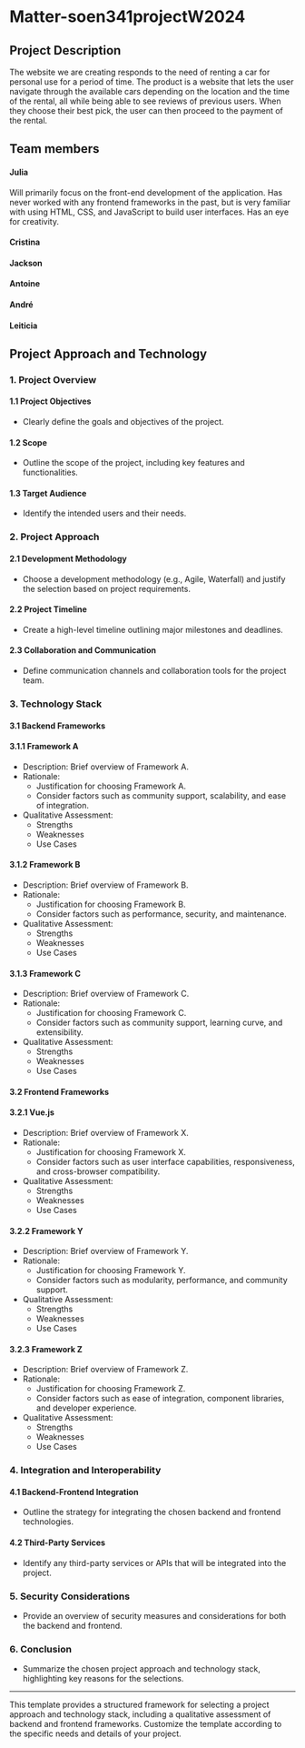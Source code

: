 # Matter-soen341projectW2024

## Project Description  

The website we are creating responds to the need of renting a car for personal use for a period of time. The product is a website that lets the user navigate through the available cars depending on the location and the time of the rental, all while being able to see reviews of previous users. When they choose their best pick, the user can then proceed to the payment of the rental.

## Team members

#### Julia
Will primarily focus on the front-end development of the application. Has never worked with any frontend frameworks in the past, but is very familiar with using HTML, CSS, and JavaScript to build user interfaces. Has an eye for creativity.

#### Cristina

#### Jackson

#### Antoine

#### André

#### Leiticia

## Project Approach and Technology

### 1. Project Overview
 
#### 1.1 Project Objectives
- Clearly define the goals and objectives of the project.
 
#### 1.2 Scope
- Outline the scope of the project, including key features and
functionalities.
 
#### 1.3 Target Audience
- Identify the intended users and their needs.
 
### 2. Project Approach
 
#### 2.1 Development Methodology
- Choose a development methodology (e.g., Agile, Waterfall) and
justify the selection based on project requirements.
 
#### 2.2 Project Timeline
- Create a high-level timeline outlining major milestones and
deadlines.
 
#### 2.3 Collaboration and Communication
- Define communication channels and collaboration tools for the
project team.
 
### 3. Technology Stack
 
#### 3.1 Backend Frameworks
 
#### 3.1.1 Framework A
- Description: Brief overview of Framework A.
- Rationale:
  - Justification for choosing Framework A.
  - Consider factors such as community support,
scalability, and ease of integration.
- Qualitative Assessment:
  - Strengths
  - Weaknesses
  - Use Cases
 
#### 3.1.2 Framework B
- Description: Brief overview of Framework B.
- Rationale:
  - Justification for choosing Framework B.
  - Consider factors such as performance, security, and
maintenance.
- Qualitative Assessment:
  - Strengths
  - Weaknesses
  - Use Cases
 
#### 3.1.3 Framework C
- Description: Brief overview of Framework C.
- Rationale:
  - Justification for choosing Framework C.
  - Consider factors such as community support, learning
curve, and extensibility.
- Qualitative Assessment:
  - Strengths
  - Weaknesses
  - Use Cases
 
#### 3.2 Frontend Frameworks
 
#### 3.2.1 Vue.js
- Description: Brief overview of Framework X.
- Rationale:
  - Justification for choosing Framework X.
  - Consider factors such as user interface
capabilities, responsiveness, and cross-browser compatibility.
- Qualitative Assessment:
  - Strengths
  - Weaknesses
  - Use Cases
 
#### 3.2.2 Framework Y
- Description: Brief overview of Framework Y.
- Rationale:
  - Justification for choosing Framework Y.
  - Consider factors such as modularity, performance,
and community support.
- Qualitative Assessment:
  - Strengths
  - Weaknesses
  - Use Cases
 
#### 3.2.3 Framework Z
- Description: Brief overview of Framework Z.
- Rationale:
  - Justification for choosing Framework Z.
  - Consider factors such as ease of integration,
component libraries, and developer experience.
- Qualitative Assessment:
  - Strengths
  - Weaknesses
  - Use Cases
 
### 4. Integration and Interoperability
 
#### 4.1 Backend-Frontend Integration
- Outline the strategy for integrating the chosen backend and
frontend technologies.
 
#### 4.2 Third-Party Services
- Identify any third-party services or APIs that will be
integrated into the project.
 
### 5. Security Considerations
 
- Provide an overview of security measures and considerations for
both the backend and frontend.
 
### 6. Conclusion
 
- Summarize the chosen project approach and technology stack,
highlighting key reasons for the selections.
 
---
This template provides a structured framework for selecting a
project approach and technology stack, including a qualitative assessment of
backend and frontend frameworks. Customize the template according to the
specific needs and details of your project.
